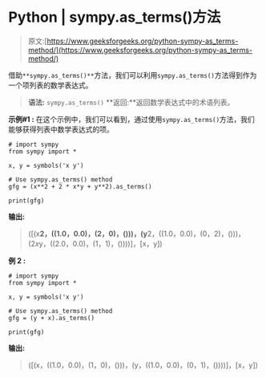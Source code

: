 # Python | sympy.as_terms()方法

> 原文:[https://www.geeksforgeeks.org/python-sympy-as_terms-method/](https://www.geeksforgeeks.org/python-sympy-as_terms-method/)

借助`**sympy.as_terms()**`方法，我们可以利用`sympy.as_terms()`方法得到作为一个项列表的数学表达式。

> **语法:** `sympy.as_terms()`
> **返回:**返回数学表达式中的术语列表。

**示例#1 :**
在这个示例中，我们可以看到，通过使用`sympy.as_terms()`方法，我们能够获得列表中数学表达式的项。

```
# import sympy
from sympy import * 

x, y = symbols('x y')

# Use sympy.as_terms() method
gfg = (x**2 + 2 * x*y + y**2).as_terms()

print(gfg)
```

**输出:**

> ([(x**2，((1.0，0.0)，(2，0)，()))，(y**2，((1.0，0.0)，(0，2)，()))，(2*x*y，((2.0，0.0)，(1，1)，())))]，[x，y])

**例 2 :**

```
# import sympy
from sympy import * 

x, y = symbols('x y')

# Use sympy.as_terms() method
gfg = (y + x).as_terms()

print(gfg)
```

**输出:**

> ([(x，((1.0，0.0)，(1，0)，()))，(y，((1.0，0.0)，(0，1)，())))]，[x，y])